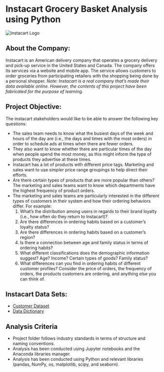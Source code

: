 # Instacart Grocery Basket Analysis using Python
![Instacart Logo]([./Instcart.jpeg](https://www.google.com/search?q=instacart+logo&sxsrf=APwXEdeBWheRFQbfd3PBNd0Uwi329f8Dbw:1686003966047&source=lnms&tbm=isch&sa=X&ved=2ahUKEwjjr_Gblq3_AhVC8rsIHYY0BTcQ_AUoAXoECAMQAw&biw=1218&bih=592&dpr=1.5#imgrc=Z-UnIyIq-VSauM)) 

## About the Company:
Instacart is an American delivery company that operates a grocery delivery and pick-up service in the United States and Canada. The company offers its services via a website and mobile app. The service allows customers to order groceries from participating retailers with the shopping being done by a personal shopper.
_Note: Instacart is a real company that’s made their data available online. However, the contents of this project have been fabricated for the purpose of learning._
## Project Objective:
The instacart stakeholders would like to be able to answer the following key questions: 
* The sales team needs to know what the busiest days of the week and hours of the day are (i.e., the days and times with the most orders) in order to schedule ads at times when there are fewer orders.
* They also want to know whether there are particular times of the day when people spend the most money, as this might inform the type of products they advertise at these times.
* Instacart has a lot of products with different price tags. Marketing and sales want to use simpler price range groupings to help direct their efforts.
* Are there certain types of products that are more popular than others? The marketing and sales teams want to know which departments have the highest frequency of product orders.
* The marketing and sales teams are particularly interested in the different types of customers in their system and how their ordering behaviors differ. For example:
   1. What’s the distribution among users in regards to their brand loyalty (i.e., how often do they return to Instacart)?
   2. Are there differences in ordering habits based on a customer’s loyalty status?
   3. Are there differences in ordering habits based on a customer’s region?
   4. Is there a connection between age and family status in terms of ordering habits?
   5. What different classifications does the demographic information suggest? Age? Income? Certain types of goods? Family status?
   6. What differences can you find in ordering habits of different customer profiles? Consider the price of orders, the frequency of orders, the products customers are ordering, and anything else you can think of.
## Instacart Data Sets:
* [Customer Dataset](https://www.kaggle.com/datasets/psparks/instacart-market-basket-analysis)
* [Data Dictionary](https://gist.github.com/jeremystan/c3b39d947d9b88b3ccff3147dbcf6c6b)
## Analysis Criteria
* Project folder follows industry standards in terms of structure and naming conventions.
* Analysis has been conducted using Jupyter notebooks and the Anaconda libraries manager.
* Analysis has been conducted using Python and relevant libraries (pandas, NumPy, os, matplotlib, scipy, and seaborn).
